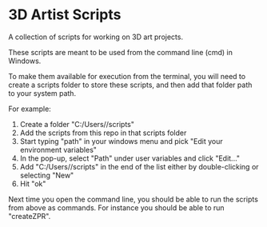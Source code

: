 # 3D Artist Scripts
A collection of scripts for working on 3D art projects.

These scripts are meant to be used from the command line (cmd) in Windows.

To make them available for execution from the terminal, you will need to create a scripts folder to store these scripts, and then add that folder path to your system path.

For example:
1. Create a folder "C:/Users/<username>/scripts"
2. Add the scripts from this repo in that scripts folder 
3. Start typing "path" in your windows menu and pick "Edit your environment variables"
4. In the pop-up, select "Path" under user variables and click "Edit..."
5. Add "C:/Users/<username>/scripts" in the end of the list either by double-clicking or selecting "New"
6. Hit "ok"
  
Next time you open the command line, you should be able to run the scripts from above as commands. For instance you should be able to run "createZPR".
